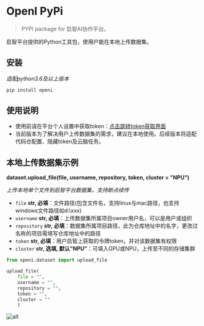 # OpenI PyPi

> PYPI package for 启智AI协作平台。

启智平台提供的Python工具包，使用户能在本地上传数据集。

## 安装

*适配python3.6及以上版本*
```bash
pip install openi
```

## 使用说明
- 使用前请在平台个人设置中获取token：[点击跳转token获取界面](https://openi.pcl.ac.cn/user/settings/applications)
- 当前版本为了解决用户上传数据集的需求，建议在本地使用。后续版本将适配代码仓配置、隐藏token及云脑任务。

## 本地上传数据集示例
**dataset.upload_file(file, username, repository, token, cluster = "NPU")** 

*上传本地单个文件到启智平台数据集，支持断点续传*

- `file`        **str, 必填**：文件路径(包含文件名，支持linux与mac路径，也支持windows文件路径如d:\\xxx)
- `username`    **str, 必填**：上传数据集所属项目owner用户名，可以是用户或组织
- `repository`  **str, 必填**：数据集所属项目路径，此为仓库地址中的名字，更改过名称的项目需填写仓库地址中的路径
- `token`       **str, 必填**：用户启智上获取的令牌token，并对该数据集有权限
- `cluster`     **str, 选填, 默认"NPU"**：可填入GPU或NPU，上传至不同的存储集群
```python
from openi.dataset import upload_file

upload_file(
    file = "", 
    username = "", 
    repository = "", 
    token = "", 
    cluster = ""
    )
```
![alt](./media/4.png)
